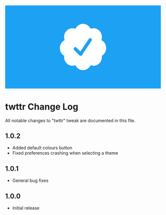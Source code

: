 ![twttr](Repo_Assets/changelog.png)

# twttr Change Log

All notable changes to "twttr" tweak are documented in this file.

## 1.0.2

- Added default colours button
- Fixed preferences crashing when selecting a theme

## 1.0.1

- General bug fixes

## 1.0.0

- Initial release
